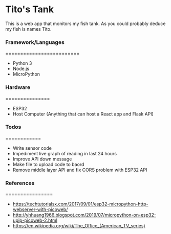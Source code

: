 # Tito's Tank
This is a web app that monitors my fish tank.  As you could probably deduce my fish is names Tito.

### Framework/Languages
=========================
  - Python 3
  - Node.js
  - MicroPython

### Hardware
===============
  - ESP32
  - Host Computer (Anything that can host a React app and Flask API)


### Todos
============
 - Write sensor code
 - Impediment live graph of reading in last 24 hours
 - Improve API down message
 - Make file to upload code to baord
 - Remove middle layer API and fix CORS problem with ESP32 API
 
### References
================
 - https://techtutorialsx.com/2017/09/01/esp32-micropython-http-webserver-with-picoweb/
 - http://yhhuang1966.blogspot.com/2019/07/micropython-on-esp32-upip-picoweb-2.html
 - https://en.wikipedia.org/wiki/The_Office_(American_TV_series)
